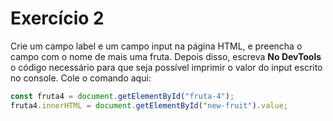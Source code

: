# Exercício 2

Crie um campo label e um campo input na página HTML, e preencha o campo com o nome de mais uma fruta.
Depois disso, escreva **No DevTools** o código necessário para que seja possível imprimir o valor do input escrito no console.
Cole o comando aqui:

```jsx
const fruta4 = document.getElementById("fruta-4");
fruta4.innerHTML = document.getElementById("new-fruit").value;
```
